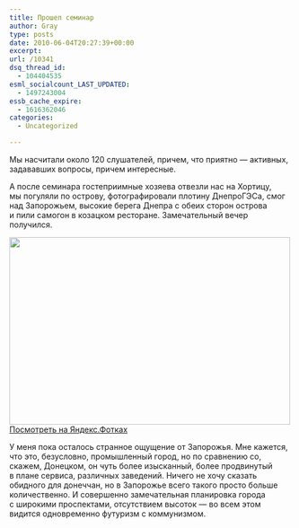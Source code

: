 ```yaml
---
title: Прошел семинар
author: Gray
type: posts
date: 2010-06-04T20:27:39+00:00
excerpt:
url: /10341
dsq_thread_id:
  - 104404535
esml_socialcount_LAST_UPDATED:
  - 1497243004
essb_cache_expire:
  - 1616362046
categories:
  - Uncategorized

---
```








Мы&nbsp;насчитали около 120&nbsp;слушателей, причем, что приятно&nbsp;&mdash; активных, задававших вопросы, причем интересные.

А&nbsp;после семинара гостеприимные хозяева отвезли нас на&nbsp;Хортицу, мы&nbsp;погуляли по&nbsp;острову, фотографировали плотину ДнепроГЭСа, смог над Запорожьем, высокие берега Днепра с&nbsp;обеих сторон острова и&nbsp;пили самогон в&nbsp;козацком ресторане. Замечательный вечер получился.

[<img src="https://i1.wp.com/img-fotki.yandex.ru/get/4306/gray7400.88/0_4443a_3eace8da_L.jpg?resize=500%2C334" width="500" height="334" title="" alt="" border="0" data-recalc-dims="1" />][1]  
[Посмотреть на&nbsp;Яндекс.Фотках][1]

У&nbsp;меня пока осталось странное ощущение от&nbsp;Запорожья. Мне кажется, что это, безусловно, промышленный город, но&nbsp;по&nbsp;сравнению&nbsp;со, скажем, Донецком, он&nbsp;чуть более изысканный, более продвинутый в&nbsp;плане сервиса, различных заведений. Ничего не&nbsp;хочу сказать обидного для донеччан, но&nbsp;в&nbsp;Запорожье всего такого просто больше количественно. И&nbsp;совершенно замечательная планировка города с&nbsp;широкими проспектами, отсутствием высоток&nbsp;&mdash; во&nbsp;всем этом видится одновременно футуризм с&nbsp;коммунизмом.

 [1]: http://fotki.yandex.ru/users/gray7400/view/279610/
